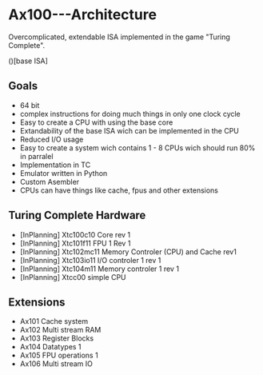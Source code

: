 # Ax100---Architecture
Overcomplicated, extendable ISA implemented in the game "Turing Complete".

()[base ISA]

## Goals 
- 64 bit
- complex instructions for doing much things in only one clock cycle
- Easy to create a CPU with using the base core
- Extandability of the base ISA wich can be implemented in the CPU
- Reduced I/O usage
- Easy to create a system wich contains 1 - 8 CPUs wich should run 80% in parralel
- Implementation in TC
- Emulator written in Python
- Custom Asembler
- CPUs can have things like cache, fpus and other extensions

## Turing Complete Hardware
- [InPlanning] Xtc100c10 Core rev 1
- [InPlanning] Xtc101f11 FPU 1 Rev 1
- [InPlanning] Xtc102mc11 Memory Controler (CPU) and Cache rev1
- [InPlanning] Xtc103io11 I/O controler 1 rev 1
- [InPlanning] Xtc104m11 Memory controler 1 rev 1
- [InPlanning] Xtcc00 simple CPU

## Extensions
- Ax101 Cache system
- Ax102 Multi stream RAM
- Ax103 Register Blocks
- Ax104 Datatypes 1
- Ax105 FPU operations 1
- Ax106 Multi stream IO 
